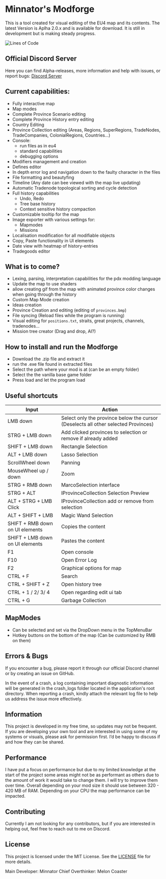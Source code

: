 # Minnator's Modforge

This is a tool created for visual editing of the EU4 map and its contents.
The latest Version is Aplha 2.0.x and is available for download.
It is still in development but is making steady progress.

![Lines of Code](https://tokei.rs/b1/github/Minnator/Minnators-Modforge)

## Official Discord Server
Here you can find Alpha-releases, more information and help with issues, or report bugs:
[Discord Server](https://discord.gg/22AhD5qkme)

## Current capabilities:
- Fully interactive map
- Map modes
- Complete Province Scenario editing
- Complete Province History entry editing
- Country Editing
- Province Collection editing (Areas, Regions, SuperRegions, TradeNodes, TradeCompanies, ColonialRegions, Countries...)
- Console:
   - run files as in eu4
   - standard capabilities
   - debugging options
- Modifiers management and creation
- Defines editor
- In depth error log and navigation down to the faulty character in the files
- File formatting and beautyfing
- Timeline (Any date can bee viewed with the map live updating)
- Automatic Tradenode topological sorting and cycle detection
- Full history capabilities
   - Undo, Redo
   - Tree base history 
   - Context sensitive history compaction
- Customizable tooltip for the map
- Image exporter with various settings for:
   - Mapmodes
   - Missions
- Localisation modification for all modifiable objects
- Copy, Paste functionality in UI elements
- Date view with heatmap of history-entries
- Tradegoods editor

## What is to come?
- Lexing, parsing, interpretation capabilities for the pdx modding language
- Update the map to use shaders
- allow creating gif from the map with animated province color changes when going through the history
- Custom Map Mode creation
- Ideas creation
- Province Creation and editing (editing of `provinces.bmp`)
- File syncing (Reload files while the program is running)
- Visual editing for `positions.txt`, straits, great projects, channels, tradenodes...
- Mission tree creator (Drag and drop, AI?)

## How to install and run the Modforge
- Download the .zip file and extract it
- run the .exe file found in extracted files
- Select the path where your mod is at (can be an empty folder)
- Select the the vanilla base game folder
- Press load and let the program load

## Useful shortcuts
| Input                             | Action                                      |
|-----------------------------------|---------------------------------------------|
| LMB down                          | Select only the province below the cursor (Deselects all other selected Provinces) |
| STRG + LMB down                   | Add clicked provinces to selection or remove if already added |
| SHIFT + LMB down                  | Rectangle Selection                         |
| ALT + LMB down                    | Lasso Selection                             |
| ScrollWheel down                  | Panning                                     |
| MouseWheel up / down              | Zoom                                        |
| STRG + RMB down                   | MarcoSelection interface                    |
| STRG + ALT                        | IProvinceCollection Selection Preview       |
| ALT + STRG + LMB Click            | IProvinceCollection add or remove from selection |
| ALT + SHIFT + LMB                 | Magic Wand Selection                        |
| SHIFT + RMB down on UI elements   | Copies the content                          |
| SHIFT + LMB down on UI elements   | Pastes the content                          |
| F1                                | Open console                                |
| F10                               | Open Error Log                              |
| F2                                | Graphical options for map                   |
| CTRL + F                          | Search                                      |
| CTRL + SHIFT + Z                  | Open history tree                           |
| CTRL + 1 / 2/ 3/ 4                | Open regarding edit ui tab                  |
| CTRL + G                          | Garbage Collection                          |


## MapModes
- Can be selected and set via the DropDown menu in the TopMenuBar
- Hotkey buttons on the bottom of the map (Can be customized by RMB on them)

## Errors & Bugs
If you encounter a bug, please report it through our official Discord channel or by creating an issue on GitHub.

In the event of a crash, a log containing important diagnostic information will be generated in the crash_logs folder located in the application's root directory. When reporting a crash, kindly attach the relevant log file to help us address the issue more effectively.

## Information
This project is developed in my free time, so updates may not be frequent. If you are developing your own tool and are interested in using some of my systems or visuals, please ask for permission first. I’d be happy to discuss if and how they can be shared.

## Performance
I have put a focus on performance but due to my limited knowledge at the start of the project some areas might not be as performant as others due to the amount of work it would take to change them. I will try to improve them over time.
Overall depending on your mod size it should use between 320 - 420 MB of RAM.
Depending on your CPU the map performance can be impacted.

## Contributing
Currently I am not looking for any contributors, but if you are interested in helping out, feel free to reach out to me on Discord.

## License
This project is licensed under the MIT License. See the [LICENSE](LICENSE) file for more details.

Main Developer: Minnator
Chief Overthinker: Melon Coaster
